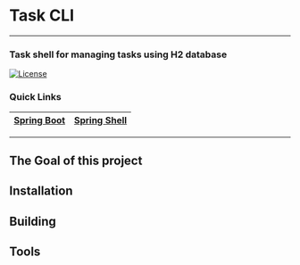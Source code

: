 # Task CLI

---

### Task shell for managing tasks using H2 database

[![License](https://img.shields.io/badge/license-MIT-green)](/LICENSE)

### Quick Links
| [Spring Boot]() | [Spring Shell]() |
|-----------------|------------------|

----

## The Goal of this project

## Installation

## Building

## Tools